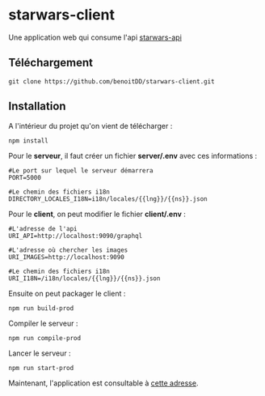 # starwars-client

Une application web qui consume l'api  [starwars-api
](https://github.com/benoitDD/starwars-api)

## Téléchargement

`git clone https://github.com/benoitDD/starwars-client.git`

## Installation

A l'intérieur du projet qu'on vient de télécharger :

`npm install`

Pour le **serveur**, il faut créer un fichier **server/.env** avec ces informations :

```
#Le port sur lequel le serveur démarrera
PORT=5000

#Le chemin des fichiers i18n
DIRECTORY_LOCALES_I18N=i18n/locales/{{lng}}/{{ns}}.json
```

Pour le **client**, on peut modifier le fichier **client/.env** :

```
#L'adresse de l'api
URI_API=http://localhost:9090/graphql

#L'adresse où chercher les images
URI_IMAGES=http://localhost:9090

#Le chemin des fichiers i18n
URI_I18N=/i18n/locales/{{lng}}/{{ns}}.json
```

Ensuite on peut packager le client :

`npm run build-prod`

Compiler le serveur :

`npm run compile-prod`

Lancer le serveur :

`npm run start-prod`

Maintenant, l'application est consultable à [cette adresse](http://localhost:5000).